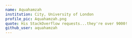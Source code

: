 ```yaml
---
name: Aquahamzah
institution: City, University of London
profile_pic: Aquahamzah.png
quote: His StackOverflow requests...they're over 9000!
github_user: aquahamzah
---
```


